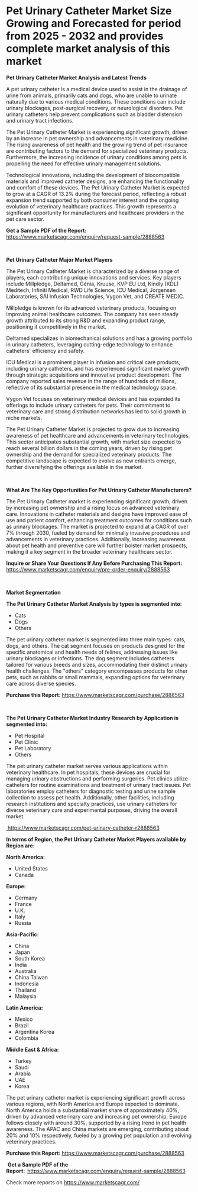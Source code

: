 <p><h1>Pet Urinary Catheter Market Size Growing and Forecasted for period from 2025 - 2032 and provides complete market analysis of this market</h1></p><p><strong>Pet Urinary Catheter Market Analysis and Latest Trends</strong></p>
<p><p>A pet urinary catheter is a medical device used to assist in the drainage of urine from animals, primarily cats and dogs, who are unable to urinate naturally due to various medical conditions. These conditions can include urinary blockages, post-surgical recovery, or neurological disorders. Pet urinary catheters help prevent complications such as bladder distension and urinary tract infections.</p><p>The Pet Urinary Catheter Market is experiencing significant growth, driven by an increase in pet ownership and advancements in veterinary medicine. The rising awareness of pet health and the growing trend of pet insurance are contributing factors to the demand for specialized veterinary products. Furthermore, the increasing incidence of urinary conditions among pets is propelling the need for effective urinary management solutions.</p><p>Technological innovations, including the development of biocompatible materials and improved catheter designs, are enhancing the functionality and comfort of these devices. The Pet Urinary Catheter Market is expected to grow at a CAGR of 13.2% during the forecast period, reflecting a robust expansion trend supported by both consumer interest and the ongoing evolution of veterinary healthcare practices. This growth represents a significant opportunity for manufacturers and healthcare providers in the pet care sector.</p></p>
<p><strong>Get a Sample PDF of the Report:&nbsp;</strong> <a href="https://www.marketscagr.com/enquiry/request-sample/2888563?utm_campaign=2723&utm_medium=2&utm_source=Github&utm_content=ia&utm_term=14032025&utm_id=pet-urinary-catheter">https://www.marketscagr.com/enquiry/request-sample/2888563</a></p>
<p>&nbsp;</p>
<p><strong>Pet Urinary Catheter Major Market Players</strong></p>
<p><p>The Pet Urinary Catheter Market is characterized by a diverse range of players, each contributing unique innovations and services. Key players include Millpledge, Deltamed, Génia, Kruuse, KVP EU Ltd, Kindly (KDL) Meditech, Infiniti Medical, RWD Life Science, ICU Medical, Jorgensen Laboratories, SAI Infusion Technologies, Vygon Vet, and CREATE MEDIC.</p><p>Millpledge is known for its advanced veterinary products, focusing on improving animal healthcare outcomes. The company has seen steady growth attributed to its strong R&D and expanding product range, positioning it competitively in the market. </p><p>Deltamed specializes in biomechanical solutions and has a growing portfolio in urinary catheters, leveraging cutting-edge technology to enhance catheters' efficiency and safety.</p><p>ICU Medical is a prominent player in infusion and critical care products, including urinary catheters, and has experienced significant market growth through strategic acquisitions and innovative product development. The company reported sales revenue in the range of hundreds of millions, reflective of its substantial presence in the medical technology space. </p><p>Vygon Vet focuses on veterinary medical devices and has expanded its offerings to include urinary catheters for pets. Their commitment to veterinary care and strong distribution networks has led to solid growth in niche markets.</p><p>The Pet Urinary Catheter Market is projected to grow due to increasing awareness of pet healthcare and advancements in veterinary technologies. This sector anticipates substantial growth, with market size expected to reach several billion dollars in the coming years, driven by rising pet ownership and the demand for specialized veterinary products. The competitive landscape is expected to evolve as new entrants emerge, further diversifying the offerings available in the market.</p></p>
<p>&nbsp;</p>
<p><strong>What Are The Key Opportunities For Pet Urinary Catheter Manufacturers?</strong></p>
<p><p>The Pet Urinary Catheter market is experiencing significant growth, driven by increasing pet ownership and a rising focus on advanced veterinary care. Innovations in catheter materials and designs have improved ease of use and patient comfort, enhancing treatment outcomes for conditions such as urinary blockages. The market is projected to expand at a CAGR of over 7% through 2030, fueled by demand for minimally invasive procedures and advancements in veterinary practices. Additionally, increasing awareness about pet health and preventive care will further bolster market prospects, making it a key segment in the broader veterinary healthcare sector.</p></p>
<p><strong>Inquire or Share Your Questions If Any Before Purchasing This Report:</strong> <a href="https://www.marketscagr.com/enquiry/pre-order-enquiry/2888563?utm_campaign=2723&utm_medium=2&utm_source=Github&utm_content=ia&utm_term=14032025&utm_id=pet-urinary-catheter">https://www.marketscagr.com/enquiry/pre-order-enquiry/2888563</a></p>
<p>&nbsp;</p>
<p><strong>Market Segmentation</strong></p>
<p><strong>The Pet Urinary Catheter Market Analysis by types is segmented into:</strong></p>
<p><ul><li>Cats</li><li>Dogs</li><li>Others</li></ul></p>
<p><p>The pet urinary catheter market is segmented into three main types: cats, dogs, and others. The cat segment focuses on products designed for the specific anatomical and health needs of felines, addressing issues like urinary blockages or infections. The dog segment includes catheters tailored for various breeds and sizes, accommodating their distinct urinary health challenges. The "others" category encompasses products for other pets, such as rabbits or small mammals, expanding options for veterinary care across diverse species.</p></p>
<p><strong>Purchase this Report:&nbsp;</strong><a href="https://www.marketscagr.com/purchase/2888563?utm_campaign=2723&utm_medium=2&utm_source=Github&utm_content=ia&utm_term=14032025&utm_id=pet-urinary-catheter">https://www.marketscagr.com/purchase/2888563</a></p>
<p>&nbsp;</p>
<p><strong>The Pet Urinary Catheter Market Industry Research by Application is segmented into:</strong></p>
<p><ul><li>Pet Hospital</li><li>Pet Clinic</li><li>Pet Laboratory</li><li>Others</li></ul></p>
<p><p>The pet urinary catheter market serves various applications within veterinary healthcare. In pet hospitals, these devices are crucial for managing urinary obstructions and performing surgeries. Pet clinics utilize catheters for routine examinations and treatment of urinary tract issues. Pet laboratories employ catheters for diagnostic testing and urine sample collection to assess pet health. Additionally, other facilities, including research institutions and specialty practices, use urinary catheters for diverse veterinary care and experimental purposes, driving the overall market.</p></p>
<p><a href="https://www.marketscagr.com/pet-urinary-catheter-r2888563?utm_campaign=2723&utm_medium=2&utm_source=Github&utm_content=ia&utm_term=14032025&utm_id=pet-urinary-catheter">&nbsp;https://www.marketscagr.com/pet-urinary-catheter-r2888563</a></p>
<p><strong>In terms of Region, the Pet Urinary Catheter Market Players available by Region are:</strong></p>
<p>
    <p> <strong> North America: </strong>
        <ul>
            <li>United States</li>
            <li>Canada</li>
        </ul>
        </p> 
    <p> <strong> Europe: </strong>
        <ul>
            <li>Germany</li>
            <li>France</li>
            <li>U.K.</li>
            <li>Italy</li>
            <li>Russia</li>
        </ul>
        </p> 
    <p> <strong> Asia-Pacific: </strong>
        <ul>
            <li>China</li>
            <li>Japan</li>
            <li>South Korea</li>
            <li>India</li>
            <li>Australia</li>
            <li>China Taiwan</li>
            <li>Indonesia</li>
            <li>Thailand</li>
            <li>Malaysia</li>
        </ul>
        </p> 
    <p> <strong> Latin America: </strong>
        <ul>
            <li>Mexico</li>
            <li>Brazil</li>
            <li>Argentina Korea</li>
            <li>Colombia</li>
        </ul>
        </p> 
    <p> <strong> Middle East & Africa: </strong>
        <ul>
            <li>Turkey</li>
            <li>Saudi</li>
            <li>Arabia</li>
            <li>UAE</li>
            <li>Korea</li>
        </ul>
    </p>
    </p>
<p><p>The pet urinary catheter market is experiencing significant growth across various regions, with North America and Europe expected to dominate. North America holds a substantial market share of approximately 40%, driven by advanced veterinary care and increasing pet ownership. Europe follows closely with around 30%, supported by a rising trend in pet health awareness. The APAC and China markets are emerging, contributing about 20% and 10% respectively, fueled by a growing pet population and evolving veterinary practices.</p></p>
<p><strong>Purchase this Report: </strong><a href="https://www.marketscagr.com/purchase/2888563?utm_campaign=2723&utm_medium=2&utm_source=Github&utm_content=ia&utm_term=14032025&utm_id=pet-urinary-catheter">https://www.marketscagr.com/purchase/2888563</a></p>
<p>&nbsp;<strong>Get a Sample PDF of the Report:&nbsp;&nbsp;</strong><a href="https://www.marketscagr.com/enquiry/request-sample/2888563?utm_campaign=2723&utm_medium=2&utm_source=Github&utm_content=ia&utm_term=14032025&utm_id=pet-urinary-catheter">https://www.marketscagr.com/enquiry/request-sample/2888563</a></p>
<p><strong></strong></p>
<p>Check more reports on <a href="https://www.marketscagr.com/?utm_campaign=2723&utm_medium=2&utm_source=Github&utm_content=ia&utm_term=14032025&utm_id=pet-urinary-catheter">https://www.marketscagr.com/</a></p>